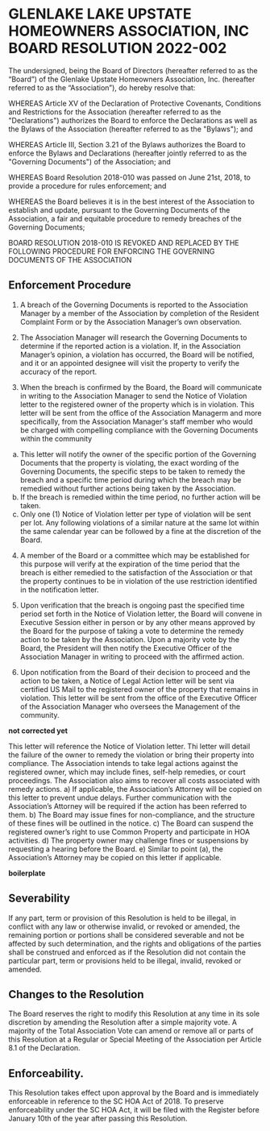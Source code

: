# GLENLAKE LAKE UPSTATE HOMEOWNERS ASSOCIATION, INC BOARD RESOLUTION 2022-002

The undersigned, being the Board of Directors (hereafter referred to as the “Board”) of the Glenlake Upstate Homeowners Association, Inc. (hereafter referred to as the “Association”), do hereby resolve that:

WHEREAS Article XV of the Declaration of Protective Covenants, Conditions and Restrictions for the Association (hereafter referred to as the "Declarations") authorizes the Board to enforce the Declarations as well as the Bylaws of the Association (hereafter referred to as the "Bylaws"); and

WHEREAS Article III, Section 3.21 of the Bylaws authorizes the Board to enforce the Bylaws and Declarations (hereafter jointly referred to as the "Governing Documents") of the Association; and

WHEREAS Board Resolution 2018-010 was passed on June 21st, 2018, to provide a procedure for rules enforcement; and

WHEREAS the Board believes it is in the best interest of the Association to establish and update, pursuant to the Governing Documents of the Association, a fair and equitable procedure to remedy breaches of the Governing Documents;

BOARD RESOLUTION 2018-010 IS REVOKED AND REPLACED BY THE FOLLOWING PROCEDURE FOR ENFORCING THE GOVERNING DOCUMENTS OF THE ASSOCIATION

## Enforcement Procedure

1. A breach of the Governing Documents is reported to the Association Manager by a member of the Association by completion of the Resident Complaint Form or by the Association Manager’s own observation.

2. The Association Manager will research the Governing Documents to determine if the reported action is a violation. If, in the Association Manager’s opinion, a violation has occurred, the Board will be notified, and it or an appointed designee will visit the property to verify the accuracy of the report.

3. When the breach is confirmed by the Board, the Board will communicate in writing to the Association Manager to send the Notice of Violation letter to the registered owner of the property which is in violation. This letter will be sent from the office of the Association Managerm and more specifically, from the Association Manager's staff member who would be charged with compelling compliance with the Governing Documents within the community

<ol type ="a">
<li>This letter will notify the owner of the specific portion of the Governing Documents that the property is violating, the exact wording of the Governing Documents, the specific steps to be taken to remedy the breach and a specific time period during which the breach may be remedied without further actions being taken by the Association.</li>
<li>If the breach is remedied within the time period, no further action will be taken.</li>
<li>Only one (1) Notice of Violation letter per type of violation will be sent per lot. Any following violations of a similar nature at the same lot within the same calendar year can be followed by a fine at the discretion of the Board.</li> 
</ol>

4. A member of the Board or a committee which may be established for this purpose will verify at the expiration of the time period that the breach is either remedied to the satisfaction of the Association or that the property continues to be in violation of the use restriction identified in the notification letter.
   
5. Upon verification that the breach is ongoing past the specified time period set forth in the Notice of Violation letter, the Board will convene in Executive Session either in person or by any other means approved by the Board for the purpose of taking a vote to determine the remedy action to be taken by the Association. Upon a majority vote by the Board, the President will then notify the Executive Officer of the Association Manager in writing to proceed with the affirmed action.

6. Upon notification from the Board of their decision to proceed and the action to be taken, a Notice of Legal Action letter will be sent via certified US Mail to the registered owner of the property that remains in violation. This letter will be sent from the office of the Executive Officer of the Association Manager who oversees the Management of the community.


**not corrected yet**

This letter will reference the Notice of Violation letter. Thi letter will detail the failure of the owner to remedy the violation or bring their property into compliance. The Association intends to take legal actions against the registered owner, which may include fines, self-help remedies, or court proceedings. The Association also aims to recover all costs associated with remedy actions.
a) If applicable, the Association’s Attorney will be copied on this letter to prevent undue delays. Further communication with the Association’s Attorney will be required if the action has been referred to them.
b) The Board may issue fines for non-compliance, and the structure of these fines will be outlined in the notice.
c) The Board can suspend the registered owner’s right to use Common Property and participate in HOA activities.
d) The property owner may challenge fines or suspensions by requesting a hearing before the Board.
e) Similar to point (a), the Association’s Attorney may be copied on this letter if applicable.


**boilerplate**

## Severability
If any part, term or provision of this Resolution is held to be illegal, in conflict with any law or otherwise invalid, or revoked or amended, the remaining portion or portions shall be considered severable and not be affected by such determination, and the rights and obligations of the parties shall be construed and enforced as if the Resolution did not contain the particular part, term or provisions held to be illegal, invalid, revoked or amended.

## Changes to the Resolution
The Board reserves the right to modify this Resolution at any time in its sole discretion by amending the Resolution after a simple majority vote. A majority of the Total Association Vote can amend or remove all or parts of this Resolution at a Regular or Special Meeting of the Association per Article 8.1 of the Declaration.


## Enforceability.
This Resolution takes effect upon approval by the Board and is immediately enforceable in reference to the SC HOA Act of 2018. To preserve enforceability under the SC HOA Act, it will be filed with the Register before January 10th of the year after passing this Resolution.
